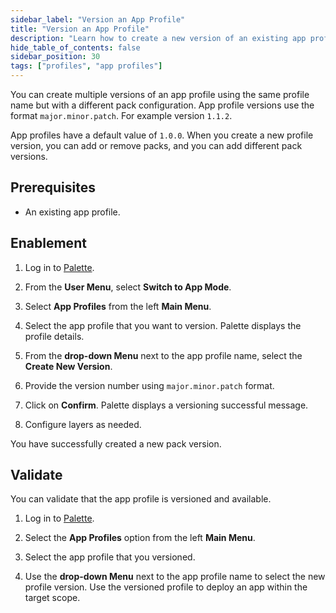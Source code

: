 ```yaml
---
sidebar_label: "Version an App Profile"
title: "Version an App Profile"
description: "Learn how to create a new version of an existing app profile in Palette."
hide_table_of_contents: false
sidebar_position: 30
tags: ["profiles", "app profiles"]
---
```



You can create multiple versions of an app profile using the same profile name but with a different pack configuration. App profile versions use the format `major.minor.patch`. For example version `1.1.2`. 
         
App profiles have a default value of `1.0.0`. When you create a new profile version, you can add or remove packs, and you can add different pack versions. 

## Prerequisites 

- An existing app profile.

## Enablement

1. Log in to [Palette](https://console.spectrocloud.com/).

2. From the **User Menu**, select **Switch to App Mode**.

2. Select **App Profiles** from the left **Main Menu**.

3. Select the app profile that you want to version. Palette displays the profile details.

4. From the **drop-down Menu** next to the app profile name, select the **Create New Version**.

5. Provide the version number using `major.minor.patch` format.

6. Click on **Confirm**. Palette displays a versioning successful message.

7. Configure layers as needed.

You have successfully created a new pack version.



## Validate

You can validate that the app profile is versioned and available.

1. Log in to [Palette](https://console.spectrocloud.com/).

2. Select the **App Profiles** option from the left **Main Menu**. 

3. Select the app profile that you versioned.

4. Use the **drop-down Menu** next to the app profile name to select the new profile version. Use the versioned profile to deploy an app within the target scope.
